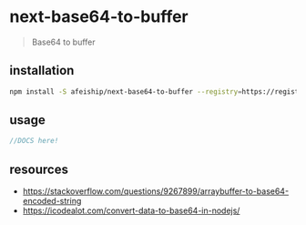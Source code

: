# next-base64-to-buffer
> Base64 to buffer

## installation
```bash
npm install -S afeiship/next-base64-to-buffer --registry=https://registry.npm.taobao.org
```

## usage
```js
//DOCS here!
```

## resources
- https://stackoverflow.com/questions/9267899/arraybuffer-to-base64-encoded-string
- https://icodealot.com/convert-data-to-base64-in-nodejs/
